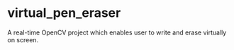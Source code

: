 # virtual_pen_eraser
A real-time OpenCV project which enables user to write and erase virtually on screen.
